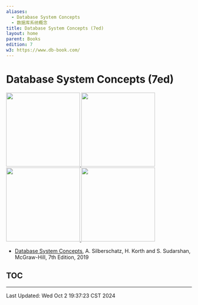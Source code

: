 ```yaml
---
aliases:
  - Database System Concepts
  - 数据库系统概念
title: Database System Concepts (7ed)
layout: home
parent: Books
edition: 7
w3: https://www.db-book.com/
---
```

# Database System Concepts (7ed)

<div>
	<a href="https://www.db-book.com/">
		<img src="https://www.db-book.com/images/db7-cover.jpg" style="height: 200px;">
	</a>
	<a href="https://course.cmpreading.com/web/teachRes/detail/5300/209">
		<img src="https://course.cmpreading.com/resource/access/L29wZW5yZXNvdXJjZXMvdGVhY2hfZWJvb2svaW1hZ2UvMjAyMS8xMC96aXAvZGQ2MjYxOGY5ZGUzNjNiYjM0M2Q4NDU5ZTRkN2RkN2FfMjU2LmpwZWck5pWw5o2u5bqT57O757uf5qaC5b-177yI6Iux77yJIEExLmpwZw==" style="height: 200px;">
	</a>
	<a href="https://course.cmpreading.com/web/teachRes/detail/5229/209">
		<img src="https://course.cmpreading.com/resource/access/L29wZW5yZXNvdXJjZXMvdGVhY2hfZWJvb2svaW1hZ2UvMjAyMS8wNi96aXAvYTU4OGIyZDUzMmIzMDQxZTYxNmFhMGIyM2QyMjBkZDNfMjU2LmpwZWck5pWw5o2u5bqT57O757uf5qaC5b-1IEExLmpwZw==" style="height: 200px;">
	</a>
	<a href="https://course.cmpreading.com/web/teachRes/detail/5301/209">
		<img src="https://course.cmpreading.com/resource/access/L29wZW5yZXNvdXJjZXMvdGVhY2hfZWJvb2svaW1hZ2UvMjAyMS8xMC96aXAvMGNiYzY4MmI2YmZhNmRmYjJiY2EzYmQyZGFkM2MyZTRfMjU2LmpwZWck5pWw5o2u5bqT57O757uf5qaC5b-1IEExLmpwZw==" style="height: 200px;">
	</a>
</div>

- [Database System Concepts](https://www.db-book.com/), A. Silberschatz, H. Korth and S. Sudarshan, McGraw-Hill, 7th Edition, 2019

## TOC

---

Last Updated: Wed Oct  2 19:37:23 CST 2024